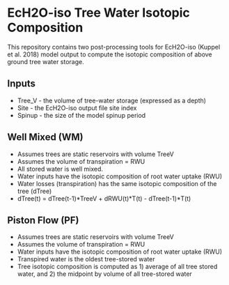 # EcH2O-iso Tree Water Isotopic Composition
This repository contains two post-processing tools for EcH2O-iso (Kuppel et al. 2018) model output to compute the isotopic composition of above ground tree water storage.

## Inputs
* Tree_V - the volume of tree-water storage (expressed as a depth)
* Site - the EcH2O-iso output file site index
* Spinup - the size of the model spinup period

## Well Mixed (WM)
* Assumes trees are static reservoirs with volume TreeV
* Assumes the volume of transpiration = RWU
* All stored water is well mixed.
* Water inputs have the isotopic composition of root water uptake (RWU)
* Water losses (transpiration) has the same isotopic composition of the tree (dTree)
* dTree(t) = dTree(t-1)*TreeV + dRWU(t)*T(t) - dTree(t-1)*T(t)

## Piston Flow (PF)
* Assumes trees are static reservoirs with volume TreeV
* Assumes the volume of transpiration = RWU
* Water inputs have the isotopic composition of root water uptake (RWU)
* Transpired water is the oldest tree-stored water
* Tree isotopic composition is computed as 1) average of all tree stored water, and 2) the midpoint by volume of all tree-stored water
